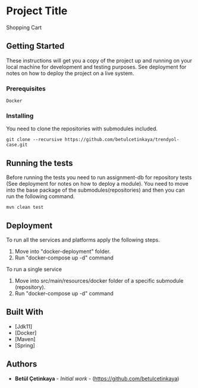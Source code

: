 # Project Title

Shopping Cart

## Getting Started

These instructions will get you a copy of the project up and running on your local machine for development and testing purposes. See deployment for notes on how to deploy the project on a live system.

### Prerequisites

```
Docker
```

### Installing
You need to clone the repositories with submodules included.

```
git clone --recursive https://github.com/betulcetinkaya/trendyol-case.git
```

## Running the tests
Before running the tests you need to run assignment-db for repository tests (See deployment for notes on how to deploy a module). You need to move into the base package of the submodules(repositories) and then you can run the following command.

```
mvn clean test
```

## Deployment

To run all the services and platforms apply the following steps.

1. Move into "docker-deployment" folder.
2. Run "docker-compose up -d" command

To run a single service
1. Move into src/main/resources/docker folder of a specific submodule (repository).
2. Run "docker-compose up -d" command

## Built With

* [Jdk11]
* [Docker]
* [Maven]
* [Spring]

## Authors

* **Betül Çetinkaya** - *Initial work* - (https://github.com/betulcetinkaya)
